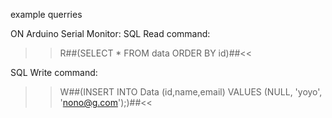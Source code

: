 example querries

ON Arduino Serial Monitor:
SQL Read command:
>>R##(SELECT * FROM data ORDER BY id)##<<

SQL Write command:
>>W##(INSERT INTO Data (id,name,email) VALUES (NULL, 'yoyo', 'nono@g.com');)##<<